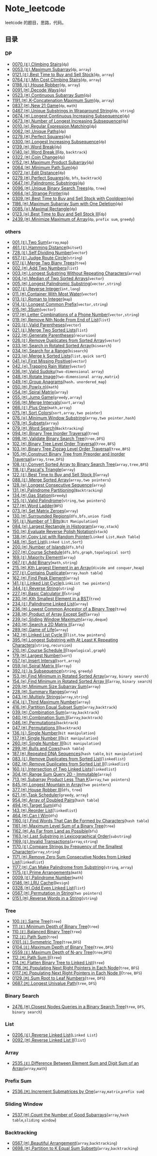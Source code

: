 # Note_leetcode

leetcode 的题目，思路，代码。

## 目录


### DP

 - [0070.`[E]`.Climbing Stairs](notes/070.md)(`dp`)
 - [0053.`[E]`.Maximum Subarray](notes/053.md)(`dp`, `array`)
 - [0121.`[E]`.Best Time to Buy and Sell Stock](notes/121.md)(`dp`, `array`)
 - [0764.`[E]`.Min Cost Climbing Stairs](notes/764.md)(`dp`, `array`)
 - [0198.`[E]`.House Robber](notes/198.md)(`dp`, `array`)
 - [0091.`[M]`.Decode Ways](notes/091.md)(`dp`)
 - [0523.`[M]`.Continuous Subarray Sum](notes/523.md)(`dp`)
 - [1191.`[M]`.K-Concatenation Maximum Sum](notes/1191.md)(`dp`, `array`)
 - [0837.`[M]`.New 21 Game](notes/0837.md)(`dp`, `math`)
 - [0467.`[M]`.Unique Substrings in Wraparound String](notes/0467.md)(`dp`, `string`)
 - [0674.`[M]`.Longest Continuous Increasing Subsequence](notes/0674.md)(`dp`)
 - [0673.`[M]`.Number of Longest Increasing Subsequence](notes/0673.md)(`dp`)
 - [0010.`[H]`.Regular Expression Matching](notes/010.md)(`dp`)
 - [0062.`[M]`.Unique Paths](notes/062.md)(`dp`)
 - [0279.`[M]`.Perfect Squares](notes/279.md)(`dp`)
 - [0300.`[M]`.Longest Increasing Subsequence](notes/300.md)(`dp`)
 - [0139.`[M]`.Word Break](notes/139.md)(`dp`)
 - [0140.`[H]`.Word Break II](notes/140.md)(`dp`, `backtrack`)
 - [0322.`[M]`.Coin Change](notes/322.md)(`dp`)
 - [0152.`[M]`.Maximum Product Subarray](notes/152.md)(`dp`)
 - [0064.`[M]`.Minimum Path Sum](notes/064.md)(`dp`)
 - [0072.`[H]`.Edit Distance](notes/072.md)(`dp`)
 - [0279.`[M]`.Perfect Squares](notes/279.md)(`dp`, `bfs`, `backtrack`)
 - [0647.`[M]`.Palindromic Substrings](notes/647.md)(`dp`)
 - [0096.`[M]`.Unique Binary Search Trees](notes/096.md)(`dp`, `tree`)
 - [0664.`[H]`.Strange Printer](notes/664.md)(`dp`)
 - [0309.`[M]`.Best Time to Buy and Sell Stock with Cooldown](notes/309.md)(`dp`)
 - [1186.`[M]`.Maximum Subarray Sum with One Deletion](notes/1175.md)(`dp`)
 - [0085.`[H]`.Maximal Rectangle](notes/0085.md)(`dp`)
 - [0123.`[H]`.Best Time to Buy and Sell Stock III](notes/0123.md)(`dp`)
 - [2439.`[M]`.Minimize Maximum of Array](notes/2439.md)(`dp`, `prefix sum`, `greedy`)

### others

 - [001.`[E]`.Two Sum](notes/001.md)(`array`,`map`)
 - [461.`[E]`.Hamming Distance](notes/461.md)(`bitset`)
 - [728.`[E]`.Self Dividing Number](notes/728.md)(`vector`)
 - [657.`[E]`.Judge Route Circle](notes/657.md)(`string`)
 - [617.`[E]`.Merge Two Biany Trees](notes/617.md)(`tree`)
 - [002.`[M]`.Add Two Numbers](notes/002.md)(`list`)
 - [003.`[M]`.Longest Substring Without Repeating Characters](notes/003.md)(`array`)
 - [004.`[H]`.Median of Two Sorted Arrays](notes/004.md)(`vector`)
 - [005.`[M]`.Longest Palindromic Substring](notes/005.md)(`vector,string`)
 - [007.`[E]`.Reverse Integer](notes/007.md)(`int,long`)
 - [011.`[M]`.Container With Most Water](notes/011.md)(`vector`)
 - [013.`[E]`.Roman to Integer](notes/013.md)(`map`)
 - [014.`[E]`.Longest Common Prefix](notes/014.md)(`vector,string`)
 - [015.`[M]`.3Sum](notes/015.md)(`vector`)
 - [017.`[M]`.Letter Combinations of a Phone Number](notes/017.md)(`vector,string`)
 - [019.`[M]`.Remove Nth Node From End of List](notes/019.md)(`list`)
 - [020.`[E]`.Valid Parentheses](notes/020.md)(`vector`)
 - [021.`[E]`.Merge Two Sorted Lists](notes/021.md)(`list`)
 - [022.`[M]`.Generate Parentheses](notes/022.md)(`recursion`)
 - [026.`[E]`.Remove Duplicates from Sorted Array](notes/026.md)(`vector`)
 - [033.`[M]`.Search in Rotated Sorted Array](notes/033.md)(`bisearch`)
 - [034.`[M]`.Search for a Range](notes/034.md)(`bisearch`)
 - [023.`[H]`.Merge k Sorted Lists](notes/023.md)(`list,quick sort`)
 - [041.`[H]`.First Missing Positive](notes/041.md)(`vector`)
 - [042.`[H]`.Trapping Rain Water](notes/042.md)(`vector`)
 - [036.`[M]`.Valid Sudoku](notes/036.md)(`two-dimensional array`)
 - [048.`[M]`.Rotate Image](notes/048.md)(`two-dimensional array,matrix`)
 - [049.`[M]`.Group Anagrams](notes/049.md)(`hash，unordered_map`)
 - [050.`[M]`.Pow(x,n)](notes/050.md)(`math`)
 - [054.`[M]`.Spiral Matrix](notes/054.md)(`array`)
 - [055.`[M]`.Jump Game](notes/055.md)(`greedy,array`)
 - [056.`[M]`.Merge Intervals](notes/056.md)(`sort,array`)
 - [066.`[E]`.Plus One](notes/066.md)(`math,array`)
 - [075.`[M]`.Sort Colors](notes/075.md)(`sort,array,two pointer`)
 - [076.`[H]`.Minimum Window Substring](notes/076.md)(`array,two pointer,hash`)
 - [078.`[M]`.Subsets](notes/078.md)(`array`)
 - [079.`[M]`.Word Search](notes/079.md)(`Backtracking`)
 - [094.`[M]`.Binary Tree Inorder Traversal](notes/094.md)(`tree`)
 - [098.`[M]`.Validate Binary Search Tree](notes/098.md)(`tree,DFS`)
 - [102.`[M]`.Binary Tree Level Order Traversal](notes/102.md)(`tree,BFS`)
 - [103.`[M]`.Binary Tree Zigzag Level Order Traversal](notes/103.md)(`tree,BFS`)
 - [105.`[M]`.Construct Binary Tree from Preorder and Inorder Traversal](notes/105.md)(`array,tree,DFS`)
 - [108.`[E]`.Convert Sorted Array to Binary Search Tree](notes/108.md)(`array,tree,BFS`)
 - [118.`[E]`.Pascal's Triangle](notes/118.md)(`array`)
 - [122.`[E]`.Best Time to Buy and Sell Stock II](notes/122.md)(`array`)
 - [088.`[E]`.Merge Sorted Array](notes/088.md)(`array,two pointers`)
 - [128.`[H]`.Longest Consecutive Sequence](notes/128.md)(`array`)
 - [131.`[M]`.Palindrome Partitioning](notes/131.md)(`Backtracking`)
 - [134.`[M]`.Gas Station](notes/134.md)(`Greedy`)
 - [125.`[E]`.Valid Palindrome](notes/125.md)(`string,two pointers`)
 - [127.`[M]`.Word Ladder](notes/127.md)(`BFS`)
 - [073.`[M]`.Set Matrix Zeroes](notes/073.md)(`array`)
 - [130.`[M]`.Surrounded Regions](notes/130.md)(`dfs,bfs,union find`)
 - [191.`[E]`.Number of 1 Bits](notes/191.md)(`Bit Manipulation`)
 - [084.`[H]`.Largest Rectangle in Histogram](notes/084.md)(`array,stack`)
 - [150.`[M]`.Evaluate Reverse Polish Notation](notes/150.md)(`stack`)
 - [138.`[M]`.Copy List with Random Pointer](notes/138.md)(`Linked List,Hash Table`)
 - [148.`[M]`.Sort List](notes/148.md)(`Linked List,Sort`)
 - [200.`[M]`.Number of Islands](notes/200.md)(`dfs,bfs`)
 - [207.`[M]`.Course Schedule](notes/207.md)(`dfs,bfs,graph,topological sort`)
 - [169.`[E]`.Majority Element](notes/169.md)(`array`)
 - [067.`[E]`.Add Binary](notes/067.md)(`math,string`)
 - [215.`[M]`.Kth Largest Element in an Array](notes/215.md)(`divide and conquer,heap`)
 - [217.`[E]`.Contains Duplicate](notes/217.md)(`array,hash table`)
 - [162.`[M]`.Find Peak Element](notes/162.md)(`array`)
 - [141.`[E]`.Linked List Cycle](notes/141.md)(`LinkList two pointers`)
 - [344.`[E]`.Reverse String](notes/344.md)(`string`)
 - [227.`[M]`.Basic Calculator II](notes/227.md)(`string`)
 - [230.`[M]`.Kth Smallest Element in a BST](notes/230.md)(`tree`)
 - [234.`[E]`.Palindrome Linked List](notes/234.md)(`array`)
 - [236.`[M]`.Lowest Common Ancestor of a Binary Tree](notes/236.md)(`tree`)
 - [238.`[M]`.Product of Array Except Self](notes/238.md)(`array`)
 - [239.`[H]`.Sliding Window Maximum](notes/239.md)(`array,deque`)
 - [240.`[M]`.Search a 2D Matrix II](notes/240.md)(`array`)
 - [289.`[M]`.Game of Life](notes/289.md)(`array`)
 - [142.`[M]`.Linked List Cycle II](notes/142.md)(`list,tow pointers`)
 - [395.`[M]`.Longest Substring with At Least K Repeating Characters](notes/395.md)(`string,recursion`)
 - [210.`[M]`.Course Schedule II](notes/210.md)(`topological,graph`)
 - [179.`[M]`.Largest Number](notes/179.md)(`sort`)
 - [057.`[H]`.Insert Interval](notes/057.md)(`sort,array`)
 - [059.`[H]`.Spiral Matrix II](notes/059.md)(`array`)
 - [392.`[E]`.Is Subsequence](notes/392.md)(`string`, `greedy`)
 - [153.`[M]`.Find Minimum in Rotated Sorted Array](notes/153.md)(`array`, `binary search`)
 - [154.`[H]`.Find Minimum in Rotated Sorted Array II](notes/154.md)(`array`, `binary search`)
 - [209.`[M]`.Minimum Size Subarray Sum](notes/209.md)(`array`)
 - [228.`[M]`.Summary Ranges](notes/228.md)(`array`)
 - [043.`[M]`.Multiply Strings](notes/043.md)(`array`,`string`)
 - [414.`[E]`.Third Maximum Number](notes/414.md)(`array`)
 - [416.`[M]`.Partition Equal Subset Sum](notes/416.md)(`array`,`backtrack`)
 - [039.`[M]`.Combination Sum](notes/039.md)(`array`,`backtrack`)
 - [040.`[M]`.Combination Sum II](notes/040.md)(`array`,`backtrack`)
 - [046.`[M]`.Permutations](notes/046.md)(`backtrack`)
 - [047.`[M]`.Permutations II](notes/047.md)(`backtrack`)
 - [136.`[E]`.Single Number](notes/136.md)(`bit manipulation`)
 - [137.`[M]`.Single Number II](notes/137.md)(`bit manipulation`)
 - [260.`[M]`.Single Number III](notes/260.md)(`bit manipulation`)
 - [299.`[M]`.Bulls and Cows](notes/299.md)(`hash table`)
 - [187.`[M]`.Repeated DNA Sequences](notes/187.md)(`hash table`, `bit manipulation`)
 - [083.`[E]`.Remove Duplicates from Sorted List](notes/083.md)(`linkedlist`)
 - [082.`[M]`.Remove Duplicates from Sorted List II](notes/082.md)(`linkedlist`)
 - [160.`[E]`.Intersection of Two Linked Lists](notes/160.md)(`linkedlist`)
 - [304.`[M]`.Range Sum Query 2D - Immutable](notes/304.md)(`array`)
 - [713.`[M]`.Subarray Product Less Than K](notes/713.md)(`array`,`two pointers`)
 - [845.`[M]`.Longest Mountain in Array](notes/845.md)(`two pointers`)
 - [377.`[M]`.House Robber III](notes/377.md)(`dfs`, `tree`)
 - [621.`[M]`.Task Scheduler](notes/621.md)(`greedy`, `array`)
 - [954.`[M]`.Array of Doubled Pairs](notes/954.md)(`hash table`)
 - [494.`[M]`.Target Sum](notes/494.md)(`dfs`)
 - [143.`[M]`.Reorder List](notes/143.md)(`linkedlist`)
 - [464.`[M]`.Can I Win](notes/464.md)(`dfs`)
 - [1160.`[E]`.Find Words That Can Be Formed by Characters](notes/1160.md)(`hash table`)
 - [1161.`[M]`.Maximum Level Sum of a Binary Tree](notes/1161.md)(`tree`)
 - [1162.`[M]`.As Far from Land as Possible](notes/1162.md)(`bfs`)
 - [1163.`[H]`.Last Substring in Lexicographical Order](notes/1163.md)(`substring`)
 - [1169.`[E]`.Invalid Transactions](notes/1169.md)(`array`,`string`)
 - [1170.`[E]`.Compare Strings by Frequency of the Smallest Character](notes/1170.md)(`array`,`string`)
 - [1171.`[M]`.Remove Zero Sum Consecutive Nodes from Linked List](notes/1171.md)(`linkedlist`)
 - [1177.`[M]`.Can Make Palindrome from Substring](notes/1177.md)(`string`, `array`)
 - [1175.`[E]`.Prime Arrangements](notes/1175.md)(`math`)
 - [0009.`[E]`.Palindrome Number](notes/0009.md)(`math`)
 - [0146.`[M]`.LRU Cache](notes/0146.md)(`Design`)
 - [0328.`[M]`.Odd Even Linked List](notes/0328.md)(`list`)
 - [0567.`[M]`.Permutation in String](notes/0567.md)(`two pointers`)
 - [0151.`[M]`.Reverse Words in a String](notes/0151.md)(`string`)

### Tree

 - [100.`[E]`.Same Tree](notes/100.md)(`tree`)
 - [111.`[E]`.Minimum Depth of Binary Tree](notes/111.md)(`tree`)
 - [110.`[E]`.Balanced Binary Tree](notes/110.md)(`tree`)
 - [112.`[E]`.Path Sum](notes/112.md)(`tree`)
 - [0101.`[E]`.Symmetric Tree](notes/0101.md)(`tree`,`DFS`)
 - [0104.`[E]`.Maximum Depth of Binary Tree](notes/0104.md)(`tree,DFS`)
 - [0559.`[E]`.Maximum Depth of N-ary Tree](notes/0559.md)(`tree`,`DFS`)
 - [112.`[M]`.Path Sum II](notes/113.md)(`tree`)
 - [114.`[M]`.Flatten Binary Tree to Linked List](notes/114.md)(`tree`)
 - [0116.`[M]`.Populating Next Right Pointers in Each Node](notes/0116.md)(`tree`, `BFS`)
 - [0117.`[M]`.Populating Next Right Pointers in Each Node II](notes/0117.md)(`tree`, `BFS`)
 - [0129.`[M]`.Sum Root to Leaf Numbers](notes/0129.md)(`tree`, `DFS`)
 - [0687.`[M]`.Longest Univalue Path](notes/0687.md)(`tree`, `DFS`)

### Binary Search

 - [2476.`[M]`.Closest Nodes Queries in a Binary Search Tree](notes/2476.md)(`tree`, `DFS`, `binary search`)


### List
 - [0206.`[E]`.Reverse Linked List](notes/0206.md)(`Linked List`)
 - [0092.`[M]`.Reverse Linked List II](notes/0092.md)(`list`)

### Array
 - [2535.`[E]`.Difference Between Element Sum and Digit Sum of an Array](notes/2535.md)(`array`,`math`)

### Prefix Sum 
 - [2536.`[M]`.Increment Submatrices by One](notes/2536.md)(`array`,`matrix`,`prefix sum`)

### Sliding Window
 - [2537.`[M]`.Count the Number of Good Subarrays](notes/2537.md)(`array`,`hash table`,`sliding window`)

### Backtracking

 - [0567.`[M]`.Beautiful Arrangement](notes/0567.md)(`array`,`backtracking`)
 - [0698.`[M]`.Partition to K Equal Sum Subsets](notes/0698.md)(`array`,`backtracking`)

